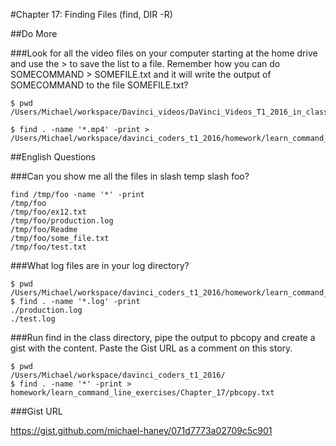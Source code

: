 #Chapter 17: Finding Files (find, DIR -R)

##Do More

###Look for all the video files on your computer starting at the home drive and use the > to save the list to a file. Remember how you can do SOMECOMMAND > SOMEFILE.txt and it will write the output of SOMECOMMAND to the file SOMEFILE.txt?

```
$ pwd 
/Users/Michael/workspace/Davinci_videos/DaVinci_Videos_T1_2016_in_class

$ find . -name '*.mp4' -print > /Users/Michael/workspace/davinci_coders_t1_2016/homework/learn_command_line_exercises/Chapter_17/Videolist.txt
```
##English Questions

###Can you show me all the files in slash temp slash foo?

```
find /tmp/foo -name '*' -print
/tmp/foo
/tmp/foo/ex12.txt
/tmp/foo/production.log
/tmp/foo/Readme
/tmp/foo/some_file.txt
/tmp/foo/test.txt
```

###What log files are in your log directory?

```
$ pwd
/Users/Michael/workspace/davinci_coders_t1_2016/homework/learn_command_line_exercises/chapter_17/log
$ find . -name '*.log' -print
./production.log
./test.log
```

###Run find in the class directory, pipe the output to pbcopy and create a gist with the content. Paste the Gist URL as a comment on this story.
```
$ pwd
/Users/Michael/workspace/davinci_coders_t1_2016/
$ find . -name '*' -print > homework/learn_command_line_exercises/Chapter_17/pbcopy.txt
```

###Gist URL

https://gist.github.com/michael-haney/071d7773a02709c5c901

